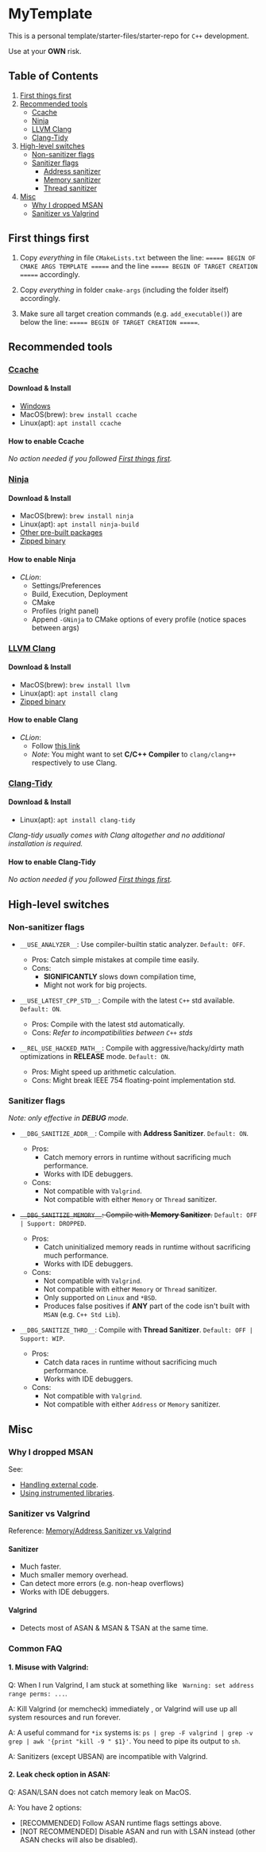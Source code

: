 # MyTemplate

This is a personal template/starter-files/starter-repo for `C++` development.

Use at your **OWN** risk.

## Table of Contents


1. [First things first](#first-things-first)
2. [Recommended tools](#recommended-tools)
    - [Ccache](#ccache)
    - [Ninja](#ninja)
    - [LLVM Clang](#llvm-clang)
    - [Clang-Tidy](#clang-tidy)
3. [High-level switches](#high-level-switches)
    - [Non-sanitizer flags](#non-sanitizer-flags)
    - [Sanitizer flags](#sanitizer-flags)
        - [Address sanitizer]()
        - [Memory sanitizer]()
        - [Thread sanitizer]()
4. [Misc](#misc)
    - [Why I dropped MSAN](#why-i-dropped-msan)
    - [Sanitizer vs Valgrind](#sanitizer-vs-valgrind)


## First things first

1. Copy *everything* in file `CMakeLists.txt` between the line: `===== BEGIN OF CMAKE ARGS TEMPLATE =====` and the line `===== BEGIN OF TARGET CREATION =====` accordingly.

2. Copy *everything* in folder `cmake-args` (including the folder itself) accordingly.

3. Make sure all target creation commands (e.g. `add_executable()`) are below the line: `===== BEGIN OF TARGET CREATION =====`.

## Recommended tools

### [Ccache](https://ccache.dev/)

#### Download & Install

- [Windows](https://ccache.dev/download.html)
- MacOS(brew): `brew install ccache`
- Linux(apt): `apt install ccache`

#### How to enable **Ccache**

*No action needed if you followed [First things first](#first-things-first).*


### [Ninja](https://ninja-build.org/)

#### Download & Install

- MacOS(brew): `brew install ninja`
- Linux(apt): `apt install ninja-build`
- [Other pre-built packages](https://github.com/ninja-build/ninja/wiki/Pre-built-Ninja-packages)
- [Zipped binary](https://github.com/ninja-build/ninja/releases)

#### How to enable **Ninja**

- *CLion*:
    - Settings/Preferences
    - Build, Execution, Deployment
    - CMake
    - Profiles (right panel)
    - Append `-GNinja` to CMake options of every profile (notice spaces between args)


### [LLVM Clang](https://llvm.org/)

#### Download & Install

- MacOS(brew): `brew install llvm`
- Linux(apt): `apt install clang`
- [Zipped binary](https://releases.llvm.org/download.html)

#### How to enable **Clang**

- *CLion*:
    - Follow [this link](https://www.jetbrains.com/help/clion/how-to-create-toolchain-in-clion.html)
    - *Note*: You might want to set **C/C++ Compiler** to `clang/clang++` respectively to use Clang.


### [Clang-Tidy](https://clang.llvm.org/extra/clang-tidy/)

#### Download & Install

- Linux(apt): `apt install clang-tidy`

*Clang-tidy usually comes with Clang altogether and no additional installation is required.*

#### How to enable **Clang-Tidy**

*No action needed if you followed [First things first](#first-things-first).*


## High-level switches

### Non-sanitizer flags

- `__USE_ANALYZER__`: Use compiler-builtin static analyzer. `Default: OFF`.
	- Pros: Catch simple mistakes at compile time easily.
	- Cons:
  	    - **SIGNIFICANTLY** slows down compilation time,
        - Might not work for big projects.

- `__USE_LATEST_CPP_STD__`: Compile with the latest `C++` std available. `Default: ON`.
    - Pros: Compile with the latest std automatically.
    - Cons: *Refer to incompatibilities between `C++` stds*

- `__REL_USE_HACKED_MATH__`: Compile with aggressive/hacky/dirty math optimizations in **RELEASE** mode. `Default: ON`.
    - Pros: Might speed up arithmetic calculation.
    - Cons: Might break IEEE 754 floating-point implementation std.

### Sanitizer flags

*Note: only effective in **DEBUG** mode.*

- `__DBG_SANITIZE_ADDR__`: Compile with **Address Sanitizer**. `Default: ON`.
    - Pros:
        - Catch memory errors in runtime without sacrificing much performance.
        - Works with IDE debuggers.
    - Cons:
        - Not compatible with `Valgrind`.
        - Not compatible with either `Memory` or `Thread` sanitizer.


- ~~`__DBG_SANITIZE_MEMORY__`: Compile with **Memory Sanitizer**.~~ `Default: OFF | Support: DROPPED`.
    - Pros:
        - Catch uninitialized memory reads in runtime without sacrificing much performance.
        - Works with IDE debuggers.
    - Cons:
        - Not compatible with `Valgrind`.
        - Not compatible with either `Memory` or `Thread` sanitizer.
        - Only supported on `Linux` and `*BSD`.
        - Produces false positives if **ANY** part of the code isn't built with `MSAN` (e.g. `C++ Std Lib`).


- `__DBG_SANITIZE_THRD__`: Compile with **Thread Sanitizer**. `Default: OFF | Support: WIP`.
    - Pros:
        - Catch data races in runtime without sacrificing much performance.
        - Works with IDE debuggers.
    - Cons:
        - Not compatible with `Valgrind`.
        - Not compatible with either `Address` or `Memory` sanitizer.




<!-- todo

__DBG_SANITIZE_LEAK_STANDALONE__
__DBG_SANITIZE_UB__

-->

## Misc

### Why I dropped MSAN

See:
-   [Handling external code](https://clang.llvm.org/docs/MemorySanitizer.html#id10).
-   [Using instrumented libraries](https://github.com/google/sanitizers/wiki/MemorySanitizer#using-instrumented-libraries).


### Sanitizer vs Valgrind

Reference: [Memory/Address Sanitizer vs Valgrind](https://stackoverflow.com/questions/47251533/memory-address-sanitizer-vs-valgrind)

#### Sanitizer

- Much faster.
- Much smaller memory overhead.
- Can detect more errors (e.g. non-heap overflows)
- Works with IDE debuggers.

#### Valgrind

- Detects most of ASAN & MSAN & TSAN at the same time.


### Common FAQ

#### 1. Misuse with Valgrind:
Q: When I run Valgrind, I am stuck at something like ` Warning: set address range perms: ...`.

A: Kill Valgrind (or memcheck) immediately , or Valgrind will use up all system resources and run forever.

A: A useful command for `*ix` systems is: `ps | grep -F valgrind | grep -v grep | awk '{print "kill -9 " $1}'`. You need to pipe its output to `sh`.

A: Sanitizers (except UBSAN) are incompatible with Valgrind.

#### 2. Leak check option in ASAN:
Q: ASAN/LSAN does not catch memory leak on MacOS.

A: You have 2 options:
- [RECOMMENDED] Follow ASAN runtime flags settings above.
- [NOT RECOMMENDED] Disable ASAN and run with LSAN instead (other ASAN checks will also be disabled).
